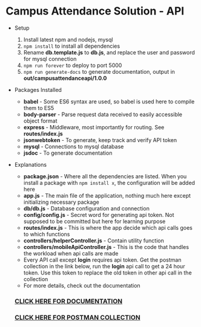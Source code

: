# Campus Attendance Solution - API

* Setup
    1. Install latest npm and nodejs, mysql
    2. `npm install` to install all dependencies
    3. Rename __db.template.js__ to __db.js__, and replace the user and password for mysql connection
    4. `npm run forever` to deploy to port 5000
    5. `npm run generate-docs` to generate documentation, output in __out/campusattendanceapi/1.0.0__
    
* Packages Installed
    * __babel__ - Some ES6 syntax are used, so babel is used here to compile them to ES5
    * __body-parser__ - Parse request data received to easily accessible object format  
    * __express__ - Middleware, most importantly for routing. See __routes/index.js__ 
    * __jsonwebtoken__ - To generate, keep track and verify API token
    * __mysql__ - Connections to mysql database
    * __jsdoc__ - To generate documentation
    
* Explanations
    * __package.json__ - Where all the dependencies are listed. When you install a package with `npm install x`, the configuration will be added here  
    * __app.js__ - The main file of the application, nothing much here except initializing necessary package  
    * __db/db.js__ - Database configuration and connection  
    * __config/config.js__ - Secret word for generating api token. Not supposed to be committed but here for learning purpose  
    * __routes/index.js__ - This is where the app decide which api calls goes to which functions  
    * __controllers/helperController.js__ - Contain utility function  
    * __controllers/mobileApiController.js__ - This is the code that handles the workload when api calls are made  
    * Every API call except __login__ requires api token. Get the postman collection in the link below, run the __login__ api call to get a 24 hour token. Use this token to replace the old token in other api call in the collection
    * For more details, check out the documentation

    ### [CLICK HERE FOR DOCUMENTATION](http://37.247.116.48/campusattendanceapi/)
    ### [CLICK HERE FOR POSTMAN COLLECTION](https://www.getpostman.com/collections/0e4aef6ab608ff0139f2)
    